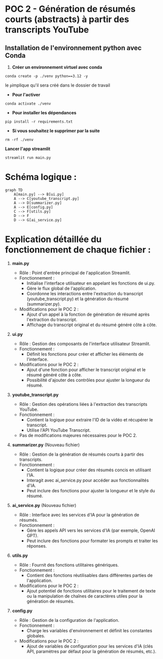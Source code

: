 # POC 2 - Génération de résumés courts (abstracts) à partir des transcripts YouTube

## Installation de l'environnement python avec Conda

1. **Créer un environnement virtuel avec conda**
```
conda create -p ./venv python==3.12 -y
```
le `p`implique qu'il sera créé dans le dossier de travail


- **Pour l'activer**

```
conda activate ./venv
```


- **Pour installer les dépendances**
```
pip install -r requirements.txt
```


- **Si vous souhaitez le supprimer par la suite**
```
rm -rf ./venv
```




**Lancer l'app streamlit** 

```
streamlit run main.py
```



# Schéma logique :

```mermaid
graph TD
    A[main.py] --> B[ui.py]
    A --> C[youtube_transcript.py]
    A --> D[summarizer.py]
    A --> E[config.py]
    C --> F[utils.py]
    D --> F
    D --> G[ai_service.py]
```




# Explication détaillée du fonctionnement de chaque fichier :

1. **main.py**
   - Rôle : Point d'entrée principal de l'application Streamlit.
   - Fonctionnement :
     - Initialise l'interface utilisateur en appelant les fonctions de ui.py.
     - Gère le flux global de l'application.
     - Coordonne les interactions entre l'extraction du transcript (youtube_transcript.py) et la génération du résumé (summarizer.py).
   - Modifications pour le POC 2 :
     - Ajout d'un appel à la fonction de génération de résumé après l'extraction du transcript.
     - Affichage du transcript original et du résumé généré côte à côte.

2. **ui.py**
   - Rôle : Gestion des composants de l'interface utilisateur Streamlit.
   - Fonctionnement :
     - Définit les fonctions pour créer et afficher les éléments de l'interface.
   - Modifications pour le POC 2 :
     - Ajout d'une fonction pour afficher le transcript original et le résumé généré côte à côte.
     - Possibilité d'ajouter des contrôles pour ajuster la longueur du résumé.

3. **youtube_transcript.py**
   - Rôle : Gestion des opérations liées à l'extraction des transcripts YouTube.
   - Fonctionnement :
     - Contient la logique pour extraire l'ID de la vidéo et récupérer le transcript.
     - Utilise l'API YouTube Transcript.
   - Pas de modifications majeures nécessaires pour le POC 2.

4. **summarizer.py** (Nouveau fichier)
   - Rôle : Gestion de la génération de résumés courts à partir des transcripts.
   - Fonctionnement :
     - Contient la logique pour créer des résumés concis en utilisant l'IA.
     - Interagit avec ai_service.py pour accéder aux fonctionnalités d'IA.
     - Peut inclure des fonctions pour ajuster la longueur et le style du résumé.

5. **ai_service.py** (Nouveau fichier)
   - Rôle : Interface avec les services d'IA pour la génération de résumés.
   - Fonctionnement :
     - Gère les appels API vers les services d'IA (par exemple, OpenAI GPT).
     - Peut inclure des fonctions pour formater les prompts et traiter les réponses.

6. **utils.py**
   - Rôle : Fournit des fonctions utilitaires génériques.
   - Fonctionnement :
     - Contient des fonctions réutilisables dans différentes parties de l'application.
   - Modifications pour le POC 2 :
     - Ajout potentiel de fonctions utilitaires pour le traitement de texte ou la manipulation de chaînes de caractères utiles pour la génération de résumés.

7. **config.py**
   - Rôle : Gestion de la configuration de l'application.
   - Fonctionnement :
     - Charge les variables d'environnement et définit les constantes globales.
   - Modifications pour le POC 2 :
     - Ajout de variables de configuration pour les services d'IA (clés API, paramètres par défaut pour la génération de résumés, etc.).

